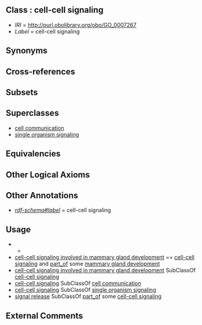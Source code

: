 
## Class : cell-cell signaling

 * *IRI* = http://purl.obolibrary.org/obo/GO_0007267
 * *Label* = cell-cell signaling

## Synonyms


## Cross-references


## Subsets


## Superclasses

 * [cell communication](../../GO/54/GO_0007154.md)
 * [single organism signaling](../../GO/00/GO_0044700.md)

## Equivalencies


## Other Logical Axioms


## Other Annotations

 * *[rdf-schema#label](../../el/rdf-schema#label.md)* = cell-cell signaling

## Usage

 * -
 * [cell-cell signaling involved in mammary gland development](../../GO/64/GO_0060764.md) == [cell-cell signaling](../../GO/67/GO_0007267.md) and [part_of](../../BFO/50/BFO_0000050.md) some [mammary gland development](../../GO/79/GO_0030879.md)
 * [cell-cell signaling involved in mammary gland development](../../GO/64/GO_0060764.md) SubClassOf [cell-cell signaling](../../GO/67/GO_0007267.md)
 * [cell-cell signaling](../../GO/67/GO_0007267.md) SubClassOf [cell communication](../../GO/54/GO_0007154.md)
 * [cell-cell signaling](../../GO/67/GO_0007267.md) SubClassOf [single organism signaling](../../GO/00/GO_0044700.md)
 * [signal release](../../GO/61/GO_0023061.md) SubClassOf [part_of](../../BFO/50/BFO_0000050.md) some [cell-cell signaling](../../GO/67/GO_0007267.md)

## External Comments

